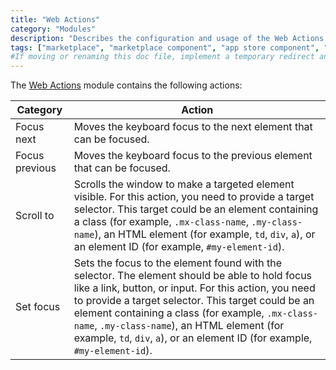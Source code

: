 ```yaml
---
title: "Web Actions"
category: "Modules"
description: "Describes the configuration and usage of the Web Actions module, which is available in the Mendix Marketplace."
tags: ["marketplace", "marketplace component", "app store component", "platform support", "web actions"]
#If moving or renaming this doc file, implement a temporary redirect and let the respective team know they should update the URL in the product. See Mapping to Products for more details.
---
```


The [Web Actions](https://appstore.home.mendix.com/link/app/114337/) module contains the following actions:

| Category | Action |
| --- | --- |
| Focus next | Moves the keyboard focus to the next element that can be focused. |
| Focus previous | Moves the keyboard focus to the previous element that can be focused. |
| Scroll to | Scrolls the window to make a targeted element visible. For this action, you need to provide a target selector. This target could be an element containing a class (for example, `.mx-class-name`, `.my-class-name`), an HTML element (for example, `td`, `div`, `a`), or an element ID (for example, `#my-element-id`).  |
| Set focus | Sets the focus to the element found with the selector. The element should be able to hold focus like a link, button, or input. For this action, you need to provide a target selector. This target could be an element containing a class (for example, `.mx-class-name`, `.my-class-name`), an HTML element (for example, `td`, `div`, `a`), or an element ID (for example, `#my-element-id`). |
